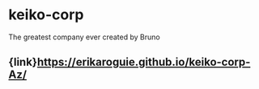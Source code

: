 # keiko-corp
The greatest company ever created by Bruno

## {link}https://erikaroguie.github.io/keiko-corp-Az/
